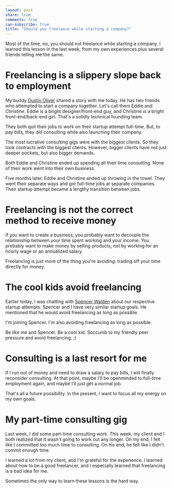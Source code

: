 ```yaml
---
layout: post
share: true
comments: true
can-subscribe: true
title: "Should you freelance while starting a company?"
---
```


Most of the time, no, you should not freelance while starting a company.  I learned this lesson in the last week, from my own experiences plus several friends telling me the same.

# Freelancing is a slippery slope back to employment

My buddy <a href="https://twitter.com/DustinWOliver" target="_blank">Dustin Oliver</a> shared a story with me today.  He has two friends who attempted to start a company together.  Let's call them Eddie and Christine.  Eddie is a bright designer/front-end guy, and Christine is a bright front-end/back-end girl.  That's a solidly technical founding team.

They both quit their jobs to work on their startup attempt full-time.  But, to pay bills, they did consulting while also launching their company.

The most lucrative consulting gigs were with the biggest clients.  So they took contracts with the biggest clients.  However, bigger clients have not just deeper pockets, but also bigger demands.

Both Eddie and Christine ended up spending all their time consulting.  None of their work went into their own business.

Five months later, Eddie and Christine ended up throwing in the towel.  They went their separate ways and got full-time jobs at separate companies.  Their startup attempt became a lengthy transition between jobs.

# Freelancing is not the correct method to receive money

If you want to create a business, you probably want to decouple the relationship between your time spent working and your income.  You probably want to make money by selling products, not by working for an hourly wage or an annualized salary.

Freelancing is just more of the thing you're avoiding:  trading off your time directly for money.

# The cool kids avoid freelancing

Earlier today, I was chatting with <a href="https://twitter.com/Swaldy" target="_blank">Spencer Walden</a> about our respective startup attempts.  Spencer and I have very similar startup goals.  He mentioned that he would avoid freelancing as long as possible.

I'm joining Spencer.  I'm also avoiding freelancing as long as possible.

Be like me and Spencer.  Be a cool kid.  Soccumb to my friendly peer pressure and avoid freelancing.  ;)

# Consulting is a last resort for me

If I run out of money and need to draw a salary to pay bills, I will finally reconsider consulting.  At that point, maybe I'll be openminded to full-time employment again, and maybe I'll just get a normal job.

That's all a future possibility.  In the present, I want to focus all my energy on my own goals.

# My part-time consulting gig

Last week, I did some part-time consulting work.  This week, my client and I both realized that it wasn't going to work out any longer.  On my end, I felt like I committed too much time to consulting.  On his end, he felt like I didn't commit enough time.

I learned a lot from my client, and I'm grateful for the experience.  I learned about how to be a good freelancer, and I especially learned that freelancing is a bad idea for me.

Sometimes the only way to learn these lessons is the hard way.
